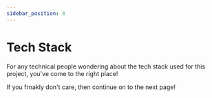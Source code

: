 ```yaml
---
sidebar_position: 4
---
```


# Tech Stack

For any technical people wondering about the tech stack used for this project, you've come to the right place!

If you frnakly don't care, then continue on to the next page!